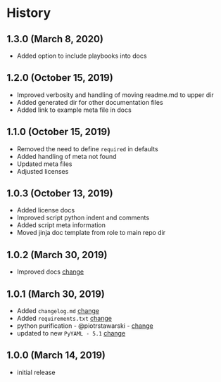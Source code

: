 # History

## 1.3.0 (March 8, 2020)

* Added option to include playbooks into docs

## 1.2.0 (October 15, 2019)

* Improved verbosity and handling of moving readme.md to upper dir
* Added generated dir for other documentation files
* Added link to example meta file in docs

## 1.1.0 (October 15, 2019)

* Removed the need to define `required` in defaults
* Added handling of meta not found
* Updated meta files
* Adjusted licenses

## 1.0.3 (October 13, 2019)

* Added license docs
* Improved script python indent and comments
* Added script meta information
* Moved jinja doc template from role to main repo dir

## 1.0.2 (March 30, 2019)

* Improved docs [change](https://git.zdt.io/ansible/ansible_role_documentation_generator/commit/fb932bce026db10d2cb447ac873ed55c5f5f8801)

## 1.0.1 (March 30, 2019)

* Added `changelog.md` [change](https://git.zdt.io/ansible/ansible_role_documentation_generator/commit/051dc533ac15927589f50e9b2cf3ec0a8ee78485)
* Added `requirements.txt` [change](https://git.zdt.io/ansible/ansible_role_documentation_generator/blob/0989075a0885241eae643360f94b343d9bc0cc89/requirements.txt)
* python purification - @piotrstawarski - [change](https://git.zdt.io/ansible/ansible_role_documentation_generator/commit/dbd52fed5221ee6ab4c39f70f7cd51ec9f9ff1cd)
* updated to new `PyYAML - 5.1` [change](https://git.zdt.io/ansible/ansible_role_documentation_generator/commit/0989075a0885241eae643360f94b343d9bc0cc89#a90fde552b956f7999be8bbf78b0f44d1f6a960a)

## 1.0.0 (March 14, 2019)

* initial release

<!-- ### Backwards Incompatibilities / Notes -->

<!-- ### Important Changes -->

<!-- ### Others -->

<!-- ### Bug Fixes -->

<!-- ### Known Issues -->
